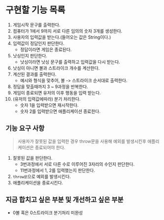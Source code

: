# 구현할 기능 목록

1. 게임시작 문구를 출력한다.
2. 컴퓨터가 1에서 9까지 서로 다른 임의의 숫자 3개를 생성한다.
3. 사용자의 입력값을 받는다.(들어오는 값은 String이다.)
4. 입력값이 정답인지 판단한다.
    - 정답이라면 게임은 종료된다.
5. 낫싱인지 판단한다.
    - 낫싱이라면 낫싱 문구를 출력하고 입력값을 다시 받는다.
6. 낫싱이 아니면 볼과 스트라이크 개수를 계산한다.
7. 계산된 결과를 출력한다.
    - 예시와 형식을 맞추어, 볼 -> 스트라이크 순서대로 출력한다.
8. 정답을 맞출때까지 3 ~ 9과정을 반복한다.
9. 게임이 종료되면 유저의 이후 행동을 입력 받는다.
10. (유저의 입력값에따라) 분기 처리한다.
    - 숫자 1을 입력받으면 재시작한다.
    - 숫자 2를 입력받으면 애플리케이션 종료한다.

## 기능 요구 사항
>사용자가 잘못된 값을 입력한 경우 throw문을 사용해 예외를 발생시킨후 애플리케이션은 종료되어야 한다.

1. 잘못된 값을 판단한다.
    - 3번과정에서 서로 다른 수로 이루어진 3자리의 수인지 판단한다.
    - 11번과정에서 1, 2를 입력했는지 판단한다.
2. `throw문`으로 예외를 발생시킨다.
3. 애플리케이션을 종료시킨다.


## 지금 합치고 싶은 부분 및 개선하고 싶은 부분
- 0볼 혹은 0스트라이크 분기처리 미완성